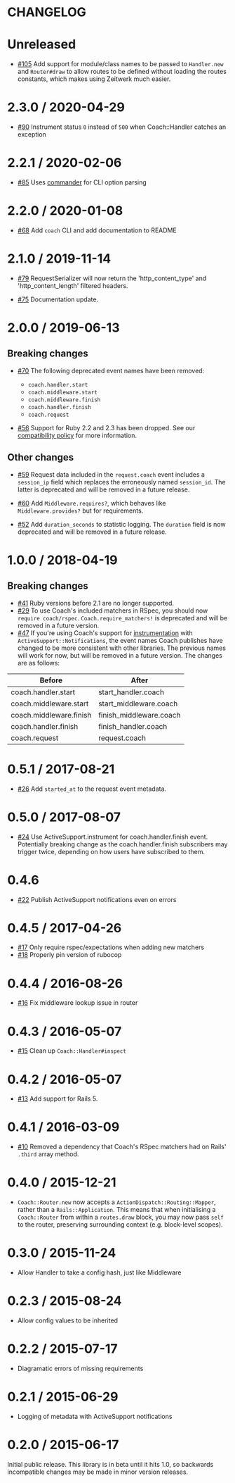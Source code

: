# CHANGELOG

# Unreleased

* [#105](https://github.com/gocardless/coach/pull/105) Add support for module/class names to be
  passed to `Handler.new` and `Router#draw` to allow routes to be defined without loading the routes
  constants, which makes using Zeitwerk much easier.

# 2.3.0 / 2020-04-29

* [#90](https://github.com/gocardless/coach/pull/90) Instrument status `0` instead of `500` when Coach::Handler catches an exception

# 2.2.1 / 2020-02-06

* [#85](https://github.com/gocardless/coach/pull/85) Uses [commander](https://github.com/commander-rb/commander) for CLI option parsing

# 2.2.0 / 2020-01-08

* [#68](https://github.com/gocardless/coach/pull/68) Add `coach` CLI and add
  documentation to README

# 2.1.0 / 2019-11-14

* [#79](https://github.com/gocardless/coach/pull/79) RequestSerializer will now
  return the 'http_content_type' and 'http_content_length' filtered headers.

* [#75](https://github.com/gocardless/coach/pull/75) Documentation update.

# 2.0.0 / 2019-06-13

## Breaking changes

* [#70](https://github.com/gocardless/coach/pull/70) The following deprecated event names have been removed:
  * `coach.handler.start`
  * `coach.middleware.start`
  * `coach.middleware.finish`
  * `coach.handler.finish`
  * `coach.request`

* [#56](https://github.com/gocardless/coach/pull/56) Support for Ruby 2.2 and 2.3 has been
  dropped. See our [compatibility policy](https://github.com/gocardless/coach/blob/master/docs/COMPATIBILITY.md) for more information.

## Other changes

* [#59](https://github.com/gocardless/coach/pull/59) Request data included in the
  `request.coach` event includes a `session_ip` field which replaces the erroneously named
  `session_id`. The latter is deprecated and will be removed in a future release.

* [#60](https://github.com/gocardless/coach/pull/60) Add `Middleware.requires?`, which
  behaves like `Middleware.provides?` but for requirements.

* [#52](https://github.com/gocardless/coach/pull/52) Add `duration_seconds` to statistic
  logging. The `duration` field is now deprecated and will be removed in a future release.

# 1.0.0 / 2018-04-19

## Breaking changes

* [#41](https://github.com/gocardless/coach/pull/41) Ruby versions before 2.1 are no
longer supported.
* [#29](https://github.com/gocardless/coach/pull/29) To use Coach's included matchers
in RSpec, you should now `require coach/rspec`. `Coach.require_matchers!` is deprecated
and will be removed in a future version.
* [#47](https://github.com/gocardless/coach/pull/47) If you're using Coach's support for
[instrumentation](https://github.com/gocardless/coach#instrumentation) with
`ActiveSupport::Notifications`, the event names Coach publishes have changed to be more
consistent with other libraries. The previous names will work for now, but will be removed in a future version. The changes are as follows:

| Before                  | After                   |
| ----------------------- | ------------------------|
| coach.handler.start     | start_handler.coach     |
| coach.middleware.start  | start_middleware.coach  |
| coach.middleware.finish | finish_middleware.coach |
| coach.handler.finish    | finish_handler.coach    |
| coach.request           | request.coach           |

# 0.5.1 / 2017-08-21

* [#26](https://github.com/gocardless/coach/pull/26) Add `started_at` to the
  request event metadata.

# 0.5.0 / 2017-08-07

* [#24](https://github.com/gocardless/coach/pull/24) Use
  ActiveSupport.instrument for coach.handler.finish event. Potentially breaking
  change as the coach.handler.finish subscribers may trigger twice, depending on
  how users have subscribed to them.

# 0.4.6

* [#22](https://github.com/gocardless/coach/pull/22) Publish ActiveSupport notifications
  even on errors

# 0.4.5 / 2017-04-26

* [#17](https://github.com/gocardless/coach/pull/17) Only require rspec/expectations
  when adding new matchers
* [#18](https://github.com/gocardless/coach/pull/18) Properly pin version of rubocop

# 0.4.4 / 2016-08-26

* [#16](https://github.com/gocardless/coach/pull/16) Fix middleware lookup issue in router

# 0.4.3 / 2016-05-07

* [#15](https://github.com/gocardless/coach/pull/15) Clean up `Coach::Handler#inspect`

# 0.4.2 / 2016-05-07

* [#13](https://github.com/gocardless/coach/pull/13) Add support for Rails 5.

# 0.4.1 / 2016-03-09

* [#10](https://github.com/gocardless/coach/pull/10) Removed a dependency that Coach's RSpec matchers had on Rails' `.third` array method.

# 0.4.0 / 2015-12-21

* `Coach::Router.new` now accepts a `ActionDispatch::Routing::Mapper`, rather
  than a `Rails::Application`. This means that when initialising a
  `Coach::Router` from within a `routes.draw` block, you may now pass `self` to
  the router, preserving surrounding context (e.g. block-level scopes).


# 0.3.0 / 2015-11-24

* Allow Handler to take a config hash, just like Middleware


# 0.2.3 / 2015-08-24

* Allow config values to be inherited


# 0.2.2 / 2015-07-17

* Diagramatic errors of missing requirements


# 0.2.1 / 2015-06-29

* Logging of metadata with ActiveSupport notifications


# 0.2.0 / 2015-06-17

Initial public release. This library is in beta until it hits 1.0, so backwards
incompatible changes may be made in minor version releases.
